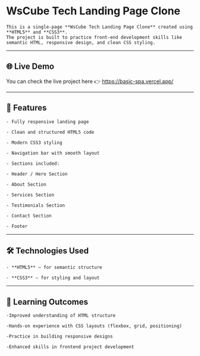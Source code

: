 # WsCube Tech Landing Page Clone

    This is a single-page **WsCube Tech Landing Page Clone** created using **HTML5** and **CSS3**.  
    The project is built to practice front-end development skills like semantic HTML, responsive design, and clean CSS styling.

---

## 🌐 Live Demo

You can check the live project here 
👉 https://basic-spa.vercel.app/

---

## 🚀 Features

    - Fully responsive landing page  

    - Clean and structured HTML5 code  

    - Modern CSS3 styling  

    - Navigation bar with smooth layout  

    - Sections included:

    - Header / Hero Section  

    - About Section  

    - Services Section  

    - Testimonials Section  

    - Contact Section  

    - Footer  

---

## 🛠️ Technologies Used

    - **HTML5** – for semantic structure 

    - **CSS3** – for styling and layout  

---

## 🎯 Learning Outcomes

    -Improved understanding of HTML structure

    -Hands-on experience with CSS layouts (flexbox, grid, positioning)

    -Practice in building responsive designs

    -Enhanced skills in frontend project development

